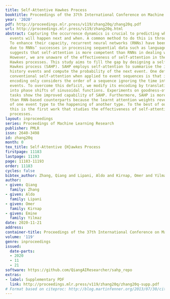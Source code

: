 ```yaml
---
title: Self-Attentive Hawkes Process
booktitle: Proceedings of the 37th International Conference on Machine Learning
year: '2020'
pdf: http://proceedings.mlr.press/v119/zhang20q/zhang20q.pdf
url: http://proceedings.mlr.press/v119/zhang20q.html
abstract: Capturing the occurrence dynamics is crucial to predicting which type of
  events will happen next and when. A common method to do this is through Hawkes processes.
  To enhance their capacity, recurrent neural networks (RNNs) have been incorporated
  due to RNNs’ successes in processing sequential data such as languages. Recent evidence
  suggests that self-attention is more competent than RNNs in dealing with languages.
  However, we are unaware of the effectiveness of self-attention in the context of
  Hawkes processes. This study aims to fill the gap by designing a self-attentive
  Hawkes process (SAHP). SAHP employs self-attention to summarise the influence of
  history events and compute the probability of the next event. One deficit of the
  conventional self-attention when applied to event sequences is that its positional
  encoding only considers the order of a sequence ignoring the time intervals between
  events. To overcome this deficit, we modify its encoding by translating time intervals
  into phase shifts of sinusoidal functions. Experiments on goodness-of-fit and prediction
  tasks show the improved capability of SAHP. Furthermore, SAHP is more interpretable
  than RNN-based counterparts because the learnt attention weights reveal contributions
  of one event type to the happening of another type. To the best of our knowledge,
  this is the first work that studies the effectiveness of self-attention in Hawkes
  processes.
layout: inproceedings
series: Proceedings of Machine Learning Research
publisher: PMLR
issn: 2640-3498
id: zhang20q
month: 0
tex_title: Self-Attentive {H}awkes Process
firstpage: 11183
lastpage: 11193
page: 11183-11193
order: 11183
cycles: false
bibtex_author: Zhang, Qiang and Lipani, Aldo and Kirnap, Omer and Yilmaz, Emine
author:
- given: Qiang
  family: Zhang
- given: Aldo
  family: Lipani
- given: Omer
  family: Kirnap
- given: Emine
  family: Yilmaz
date: 2020-11-21
address: 
container-title: Proceedings of the 37th International Conference on Machine Learning
volume: '119'
genre: inproceedings
issued:
  date-parts:
  - 2020
  - 11
  - 21
software: https://github.com/QiangAIResearcher/sahp_repo
extras:
- label: Supplementary PDF
  link: http://proceedings.mlr.press/v119/zhang20q/zhang20q-supp.pdf
# Format based on citeproc: http://blog.martinfenner.org/2013/07/30/citeproc-yaml-for-bibliographies/
---
```

